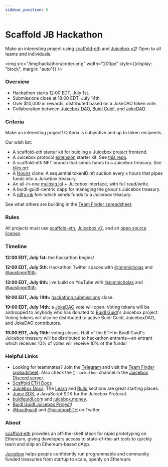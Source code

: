 ```yaml
---
sidebar_position: 9
---
```


# Scaffold JB Hackathon

Make an interesting project using [scaffold-eth](https://github.com/scaffold-eth/scaffold-eth) and [Juicebox v2](https://github.com/jbx-protocol/juice-contracts-v2)! Open to all teams and individuals.

<img src="/img/hackathon/coder.png" width="200px" style={{display: "block", margin: "auto"}} />

### Overview

- Hackathon starts 12:00 EDT, July 1st.
- Submissions close at 18:00 EDT, July 14th.
- Over $10,000 in rewards, distributed based on a JokeDAO token vote.
- Collaboration between [Juicebox DAO](https://juicebox.money), [Buidl Guidl](https://buidlguidl.com/), and [JokeDAO](http://jokedao.io/).

### Criteria

Make an interesting project! Criteria is subjective and up to token recipients.

Our wish list:

- A scaffold-eth starter kit for buidling a Juicebox project frontend.
- A Juicebox protocol [extension](build/treasury-extensions) starter kit. See [this repo](https://github.com/jbx-protocol/juice-extensions-collection).
- A scaffold-eth NFT branch that sends funds to a Juicebox treasury. _See [tiles.art](https://tiles.art)_
- A [Nouns](https://nouns.wtf) clone: A sequential tokenID nft auction every x hours that pipes funds into a Juicebox treasury.
- An all-in-one [multisig.lol](https://multisig.lol) + Juicebox interface, with full read/write.
- A buidl-guidl-centric dapp for managing the group's Juicebox treasury.
- A [nifty.ink](https://nifty.ink/) fork which sends funds to a Juicebox treasury.

See what others are building in the [Team Finder spreadsheet](https://juicebox.notion.site/1ebe2025810b4058a647c736f0a6a567?v=783ee5e2b4454478a27043bfe1afec1e).

### Rules

All projects must use [scaffold-eth](https://github.com/scaffold-eth/scaffold-eth), [Juicebox v2](https://github.com/jbx-protocol/juice-contracts-v2), and an [open source license](https://opensource.org/licenses).

### Timeline

**12:00 EDT, July 1st:** the hackathon begins!

**12:00 EDT, July 5th:** Hackathon Twitter spaces with [@nnnnicholas](https://twitter.com/nnnnicholas) and [@austingriffith](https://twitter.com/austingriffith).

**13:00 EDT, July 6th:** live build on YouTube with [@nnnnicholas](https://twitter.com/nnnnicholas) and [@austingriffith](https://twitter.com/austingriffith).

**18:00 EDT, July 14th:** [hackathon submissions](https://forms.gle/NG4wUDzAtBS3AQ5w6) close.

**19:00 EDT, July 14th:** a [JokeDAO](https://jokedao.io) vote will open. Voting tokens will be airdropped to anybody who has donated to [Buidl Guidl](https://)'s Juicebox project. Voting tokens will also be distributed to active Buidl Guidl, JuiceboxDAO, and JokeDAO contributors.

**19:00 EDT, July 15th:** voting closes. Half of the ETH in Buidl Guidl's Juicebox treasury will be distributed to hackathon entrants—an entrant which receives 10% of votes will receive 10% of the funds!

### Helpful Links

- Looking for teammates? Join the [Telegram](https://t.me/+3tlE2ae0475hMDcx) and visit the [Team Finder spreadsheet](https://juicebox.notion.site/1ebe2025810b4058a647c736f0a6a567?v=783ee5e2b4454478a27043bfe1afec1e). Also check the `🏰-hackathon` channel in the [Juicebox Discord server](https://discord.gg/juicebox).
- [Scaffold ETH Docs](https://docs.scaffoldeth.io/scaffold-eth/)
- [Juicebox Docs](https://info.juicebox.money/dev). The [Learn](https://info.juicebox.money/dev/learn/overview) and [Build](https://info.juicebox.money/dev/build/getting-started) sections are great starting places.
- [Juice SDK](https://github.com/jbx-protocol/juice-sdk), a JavaScript SDK for the Juicebox Protocol.
- [buidlguidl.com](https://buidlguidl.com/) and [juicebox.money](https://juicebox.money/).
- [Buidl Guidl Juicebox Project](https://juicebox.money/#/v2/p/44)!
- [@buidlguidl](https://twitter.com/buidlguidl) and [@juiceboxETH](https://twitter.com/juiceboxETH) on Twitter.

### About

[scaffold-eth](https://github.com/scaffold-eth/scaffold-eth) provides an off-the-shelf stack for rapid prototyping on Ethereum, giving developers access to state-of-the-art tools to quickly learn and ship an Ethereum-based dApp.

[Juicebox](https://juicebox.money) helps people confidently run programmable and community funded treasuries from startup to scale, openly on Ethereum.
